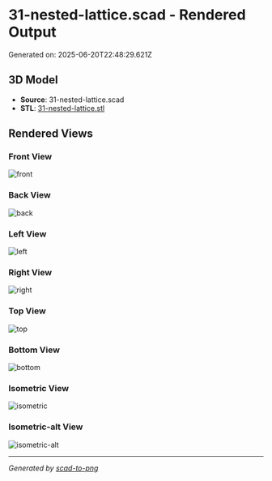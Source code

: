 # 31-nested-lattice.scad - Rendered Output

Generated on: 2025-06-20T22:48:29.621Z

## 3D Model

- **Source**: 31-nested-lattice.scad
- **STL**: [31-nested-lattice.stl](./31-nested-lattice.stl)

## Rendered Views

### Front View
![front](./front.png)

### Back View
![back](./back.png)

### Left View
![left](./left.png)

### Right View
![right](./right.png)

### Top View
![top](./top.png)

### Bottom View
![bottom](./bottom.png)

### Isometric View
![isometric](./isometric.png)

### Isometric-alt View
![isometric-alt](./isometric-alt.png)

---
*Generated by [scad-to-png](https://github.com/imjasonh/scad-to-png)*
